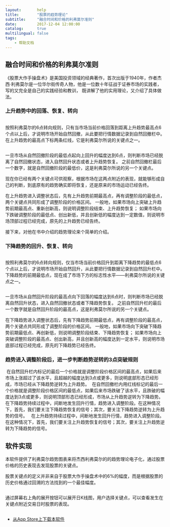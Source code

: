 ```yaml
---
layout:       help
title:        "股票的趋势理论"
subtitle:     "融合时间和价格的利弗莫尔准则"
date:         2017-12-04 12:00:00
catalog:      true
multilingual: false
tags:
    - 帮助文档
---
```



## 融合时间和价格的利弗莫尔准则

《股票大作手操盘术》是美国投资领域的经典著作，首次出版于1940年，作者杰西·利弗莫尔是一位华尔街传奇人物，他是一位数十年征战于证券市场的实践者，写的又完全是自己的实践经验和教训，
既讲解了他的实用理论，又介绍了具体做法。


### 上升趋势中的回落、恢复、转向

<img src="{{ site.baseurl }}/img/trends/1.jpeg" alt="" class="inline"/>

按照利弗莫尔的6点转向规则，只有当市场当前价格回落到距离上升趋势最高点6个点以上后，才说明市场开始自然回撤，从此要把行情数据记录到自然回撤栏中。
在上升趋势的最高点下标两条红线，它是利弗莫尔所说的关键点之一。

<img src="{{ site.baseurl }}/img/trends/2.jpeg" alt="" class="inline"/>

一旦市场从自然回撤阶段的最低点起向上回升的幅度达到6点，则判断市场已经脱离了自然回撤状态，进入自然回升状态或者上升趋势恢复。
之前自然回撤栏最后一个数字，就是自然回撤阶段的最低价，这是利弗莫尔所说的另一个关键点。

现在你已经有两个关键点可供观察，根据市场在这两点附近的表现，就能够形成自己的判断，到底原有的趋势确实即将恢复，还是原来的市场运动已经告终。

在上升趋势进入调整状态后，先有上升趋势前期最高点，再有调整阶段的最低点，两个关键点共同形成了调整阶段的价格区间。
一般地，如果市场向上突破上升趋势前期最高点、重新创新高，则说明调整阶段结束、上升趋势恢复；
如果市场向下跌破调整阶段的最低点、创出新低，并且创新低的幅度达到一定数值，则说明市场顶部过程已经完成，原先的上升趋势已经告终。

接下来，对他在书中介绍的趋势理论来个简单的介绍。

### 下降趋势的回升、恢复、转向

<img src="{{ site.baseurl }}/img/trends/3.jpeg" alt="" class="inline"/>

按照利弗莫尔的6点转向规则，仅当市场当前价格回升到距离下降趋势的最低点6个点以上后，才说明市场开始自然回升，从此要把行情数据记录到自然回升栏中。
下降趋势的前期最低点，现在成了市场下方的标志性水平——利弗莫尔所说的关键点之一。

<img src="{{ site.baseurl }}/img/trends/4.jpeg" alt="" class="inline"/>

一旦市场从自然回升阶段的最高点向下回落的幅度达到6点时，则判断市场已经脱离自然回升状态，进入自然回撤状态或者下降趋势恢复。
之前自然回升栏的最后一个数字就是自然回升阶段的最高点，这是利弗莫尔所说的另一个关键点。

在下降趋势进入调整状态后，先有下降趋势前期最低点，再有调整阶段的最高点，两个关键点共同形成了调整阶段的价格区间。
一般地，如果市场向下突破下降趋势前期最低点、再创新低，则说明调整阶段结束、下降趋势恢复；
如果市场向上突破调整阶段的最高点、创出新高，并且创新高的幅度达到一定水平，则说明市场底部过程已经完成，原先的下降趋势已经告终。

### 趋势进入调整阶段后，进一步判断趋势逆转的3点突破规则

<img src="{{ site.baseurl }}/img/trends/5.jpeg" alt="" class="inline"/>
在自然回升栏内标记的最后一个价格就是调整阶段价格区间的最高点，如果后来市场上涨超过了该水平，且超越的幅度达到3点或更多，则说明底部形态已经形成，市场已经从下降趋势逆转为上升趋势。

<img src="{{ site.baseurl }}/img/trends/6.jpeg" alt="" class="inline"/>
在自然回撤栏内用红线标记的最后一个价格就是调整阶段价格区间的最低点，如果后来市场跌破了该水平，且跌破的幅度达到3点或更多，则说明顶部形态已经形成，市场从上升趋势逆转为下降趋势。

<img src="{{ site.baseurl }}/img/trends/7.jpeg" alt="" class="inline"/>
在下降趋势持续过程中，间断地发生回升行情，趋势进入调整阶段。在这种情况下，首先，我们要关注下降趋势恢复的信号；其次，要关注下降趋势逆转为上升趋势的信号。
<img src="{{ site.baseurl }}/img/trends/11.jpeg" alt="" class="inline"/>


<img src="{{ site.baseurl }}/img/trends/8.jpeg" alt="" class="inline"/>
在上升趋势持续过程中，间断地发生回升行情，趋势进入调整阶段。在这种情况下，首先，我们要关注上升趋势恢复的信号；其次，要关注上升趋势逆转为下降趋势的信号。
<img src="{{ site.baseurl }}/img/trends/10.jpeg" alt="" class="inline"/>

## 软件实现

本软件提供了利弗莫尔趋势图表来将杰西利弗莫尔的的趋势理论电子化，通过股票价格的历史表现去发现股票的关键点。

股票关键点的定义并非来自于股票大作手操盘术中的6%的幅度，而是根据股票的历史价格通过回溯的方法找到的一个最佳幅度。

<img src="{{ site.baseurl }}/img/trends/trends.png" alt="" class="inline"/>

通过屏幕右上角的展开按钮可以展开日K线图，用户选择关键点，可以查看发生在关键点附近交易日时股票的表现。

<img src="{{ site.baseurl }}/img/trends/trends_detail.png" alt="" class="inline"/>

-  [从App Store上下载本软件][1]

[1]: http://itunes.apple.com/us/app/id1228960496